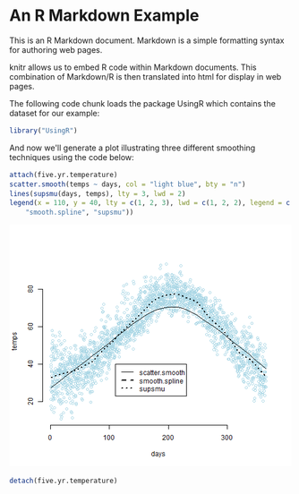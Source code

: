 An R Markdown Example
========================================================

This is an R Markdown document. Markdown is a simple formatting syntax for authoring web pages.

knitr allows us to embed R code within Markdown documents. This combination of Markdown/R is then translated into html for display in web pages.

The following code chunk loads the package UsingR which contains the dataset for our example:

```r
library("UsingR")
```



And now we'll generate a plot illustrating three different smoothing techniques using the code below:

```r
attach(five.yr.temperature)
scatter.smooth(temps ~ days, col = "light blue", bty = "n")
lines(supsmu(days, temps), lty = 3, lwd = 2)
legend(x = 110, y = 40, lty = c(1, 2, 3), lwd = c(1, 2, 2), legend = c("scatter.smooth", 
    "smooth.spline", "supsmu"))
```

![plot of chunk unnamed-chunk-2](figure/unnamed-chunk-2.png) 

```r
detach(five.yr.temperature)
```


